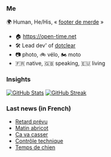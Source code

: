 ### Me

🌍 Human, He/His, « [footer de merde](https://open-time.net/post/2013/07/17/La-veritable-histoire-du-Footer-de-merde-) » 
* 🏠 https://open-time.net 
* 🛠️ Lead dev' of [dotclear](https://git.dotclear.org/dev/dotclear)
* 📷 photo, 🚲 vélo, 🏍️ moto 
* 🇫🇷 native, 🇬🇧 speaking, 🇪🇺 living

### Insights

[![GitHub Stats](https://github-readme-stats-sigma-five.vercel.app/api?username=franck-paul)](https://github.com/franck-paul)
[![GitHub Streak](https://github-readme-streak-stats.herokuapp.com?user=franck-paul)](https://git.io/streak-stats)

### Last news (in French)

<!-- BLOG-POST-LIST:START -->
- [Retard prévu](https://open-time.net/post/2023/10/27/Retard-prevu)
- [Matin abricot](https://open-time.net/post/2023/10/26/Matin-abricot)
- [Ca va casser](https://open-time.net/post/2023/10/25/Ca-va-casser)
- [Contrôle technique](https://open-time.net/post/2023/10/24/Controle-technique)
- [Temps de chien](https://open-time.net/post/2023/10/23/Temps-de-chien)
<!-- BLOG-POST-LIST:END -->
